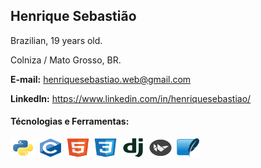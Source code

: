 ## Henrique Sebastião

Brazilian, 19 years old.

Colniza / Mato Grosso, BR.

**E-mail:** [henriquesebastiao.web@gmail.com](mailto:henriquesebastiao.web+contatogithub@gmail.com)

**LinkedIn:** https://www.linkedin.com/in/henriquesebastiao/

<!-- GITHUB STATS -->
<!-- <div>
  <a href="https://github.com/henriquesebastiao">
  <img height="175em" src="https://github-readme-stats.vercel.app/api?username=henriquesebastiao&show_icons=true&theme=github_dark&include_all_commits=true&count_private=true&locale=pt-BR&cache_seconds=7200">
  <img height="175em" src="https://github-readme-stats.vercel.app/api/top-langs/?username=henriquesebastiao&layout=compact&langs_count=8&theme=github_dark&locale=pt-BR"/>
</div> -->

<!-- Ícones de Tecnologias -->
<div style="display: inline_block">
  <h4>Técnologias e Ferramentas:</h4>
  <img align="center" alt="Python" height="30" width="40" src="img/python.svg">
  <img align="center" alt="C" height="30" width="40" src="img/c.svg">
  <img align="center" alt="HTML" height="30" width="40" src="img/html.svg">
  <img align="center" alt="CSS" height="30" width="40" src="img/css.svg">
  <img align="center" alt="Django" height="30" width="40" src="img/django.svg">
  <img align="center" alt="Kivy" height="30" width="40" src="img/kivy.svg">
  <img align="center" alt="SQLite" height="30" width="40" src="img/sqlite.svg">
</div>
